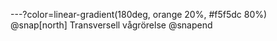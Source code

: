 ---?color=linear-gradient(180deg, orange 20%, #f5f5dc 80%)
@snap[north]
Transversell vågrörelse
@snapend
